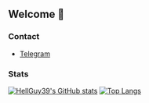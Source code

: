 ## Welcome 👋

### Contact
* [Telegram](https://t.me/HellGuy39)

### Stats
[![HellGuy39's GitHub stats](https://github-readme-stats.vercel.app/api?username=hellguy39&count_private=true&show_icons=true)](https://github.com/hellguy39/github-readme-stats)
[![Top Langs](https://github-readme-stats.vercel.app/api/top-langs/?username=hellguy39&show_icons=true)](https://github.com/hellguy39/github-readme-stats)

<!--
**HellGuy39/HellGuy39** is a ✨ _special_ ✨ repository because its `README.md` (this file) appears on your GitHub profile.

Here are some ideas to get you started:

- 🔭 I’m currently working on ...
- 🌱 I’m currently learning ...
- 👯 I’m looking to collaborate on ...
- 🤔 I’m looking for help with ...
- 💬 Ask me about ...
- 📫 How to reach me: ...
- 😄 Pronouns: ...
- ⚡ Fun fact: ...
-->
